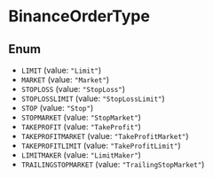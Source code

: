 # BinanceOrderType

## Enum

* `LIMIT` (value: `"Limit"`)
* `MARKET` (value: `"Market"`)
* `STOPLOSS` (value: `"StopLoss"`)
* `STOPLOSSLIMIT` (value: `"StopLossLimit"`)
* `STOP` (value: `"Stop"`)
* `STOPMARKET` (value: `"StopMarket"`)
* `TAKEPROFIT` (value: `"TakeProfit"`)
* `TAKEPROFITMARKET` (value: `"TakeProfitMarket"`)
* `TAKEPROFITLIMIT` (value: `"TakeProfitLimit"`)
* `LIMITMAKER` (value: `"LimitMaker"`)
* `TRAILINGSTOPMARKET` (value: `"TrailingStopMarket"`)
